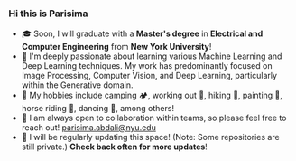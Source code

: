 ### Hi this is Parisima 

<!--
**parisimaa/parisimaa** is a ✨ _special_ ✨ repository because its `README.md` (this file) appears on your GitHub profile.

Here are some ideas to get you started:

- 🔭 I’m currently working on ...
- 🌱 I’m currently learning ...
- 👯 I’m looking to collaborate on ...
- 🤔 I’m looking for help with ...
- 💬 Ask me about ...
- 📫 How to reach me: ...
- 😄 Pronouns: ...
- ⚡ Fun fact: ...
-->

* 🎓 Soon, I will graduate with a **Master's degree** in **Electrical and Computer Engineering** from **New York University**!
* 🧠 I'm deeply passionate about learning various Machine Learning and Deep Learning techniques. My work has predominantly focused on Image Processing, Computer Vision, and Deep Learning, particularly within the Generative domain.
* 🚀 My hobbies include camping 🏕️, working out 💪, hiking 🌄, painting 🎨, horse riding 🐎, dancing 💃, among others!
* 🤝 I am always open to collaboration within teams, so please feel free to reach out! parisima.abdali@nyu.edu
* 🔁 I will be regularly updating this space! (Note: Some repositories are still private.) **Check back often for more updates**!

